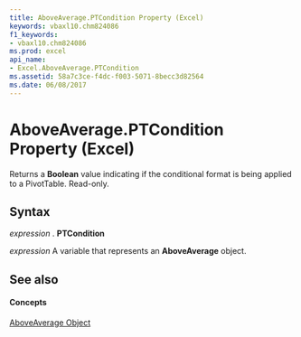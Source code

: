 ```yaml
---
title: AboveAverage.PTCondition Property (Excel)
keywords: vbaxl10.chm824086
f1_keywords:
- vbaxl10.chm824086
ms.prod: excel
api_name:
- Excel.AboveAverage.PTCondition
ms.assetid: 58a7c3ce-f4dc-f003-5071-8becc3d82564
ms.date: 06/08/2017
---
```



# AboveAverage.PTCondition Property (Excel)

Returns a **Boolean** value indicating if the conditional format is being applied to a PivotTable. Read-only.


## Syntax

 _expression_ . **PTCondition**

 _expression_ A variable that represents an **AboveAverage** object.


## See also


#### Concepts


[AboveAverage Object](aboveaverage-object-excel.md)

